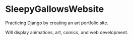 # SleepyGallowsWebsite

Practicing Django by creating an art portfolio site.

Will display animations, art, comics, and web development.
